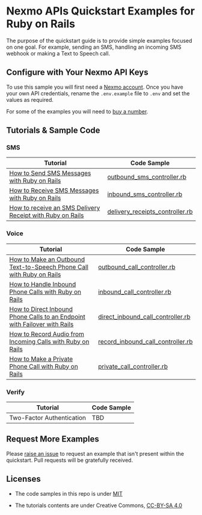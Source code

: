# Nexmo APIs Quickstart Examples for Ruby on Rails

The purpose of the quickstart guide is to provide simple examples focused on one goal. For example, sending an SMS, handling an incoming SMS webhook or making a Text to Speech call.

## Configure with Your Nexmo API Keys

To use this sample you will first need a [Nexmo account](https://dashboard.nexmo.com/sign-up). Once you have your own API credentials, rename the `.env.example` file to `.env` and set the values as required.

For some of the examples you will need to [buy a number](https://dashboard.nexmo.com/buy-numbers).

## Tutorials & Sample Code

### SMS

Tutorial                                                       | Code Sample
-------------------------------------------------------------- | ----------------------------------------------------------------------------------
[How to Send SMS Messages with Ruby on Rails](#)               | [outbound_sms_controller.rb](app/controllers/outbound_sms_controller.rb)
[How to Receive SMS Messages with Ruby on Rails](#)            | [inbound_sms_controller.rb](app/controllers/inbound_sms_controller.rb)
[How to receive an SMS Delivery Receipt with Ruby on Rails](#) | [delivery_receipts_controller.rb](app/controllers/delivery_receipts_controller.rb)

### Voice

Tutorial                                                                       | Code Sample
------------------------------------------------------------------------------ | --------------------------------------------------------------------------------------
[How to Make an Outbound Text-to-Speech Phone Call with Ruby on Rails](#)      | [outbound_call_controller.rb](app/controllers/outbound_call_controller.rb)
[How to Handle Inbound Phone Calls with Ruby on Rails](#)                      | [inbound_call_controller.rb](app/controllers/inbound_call_controller.rb)
[How to Direct Inbound Phone Calls to an Endpoint with Failover with Rails](#) | [direct_inbound_call_controller.rb](app/controllers/direct_inbound_call_controller.rb)
[How to Record Audio from Incoming Calls with Ruby on Rails](#)                | [record_inbound_call_controller.rb](app/controllers/record_inbound_call_controller.rb)
[How to Make a Private Phone Call with Ruby on Rails](#)                       | [private_call_controller.rb](app/controllers/private_call_controller.rb)

### Verify

Tutorial                  | Code Sample
------------------------- | -----------
Two-Factor Authentication | TBD

## Request More Examples

Please [raise an issue](/../../issues/) to request an example that isn't present within the quickstart. Pull requests will be gratefully received.

## Licenses

- The code samples in this repo is under [MIT](LICENSE)

- The tutorials contents are under Creative Commons, [CC-BY-SA 4.0](https://creativecommons.org/licenses/by-sa/4.0/legalcode)

  ​
